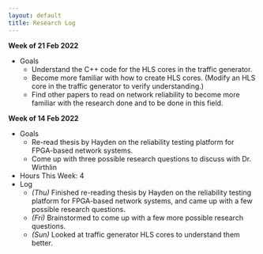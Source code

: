 ```yaml
---
layout: default
title: Research Log
---
```


**Week of 21 Feb 2022**

* Goals
  * Understand the C++ code for the HLS cores in the traffic generator.
  * Become more familiar with how to create HLS cores. (Modify an HLS core in the traffic generator to verify understanding.)
  * Find other papers to read on network reliability to become more familiar with the research done and to be done in this field.

**Week of 14 Feb 2022**

* Goals
  * Re-read thesis by Hayden on the reliability testing platform for FPGA-based network systems.
  * Come up with three possible research questions to discuss with Dr. Wirthlin
* Hours This Week: 4
* Log
  * *(Thu)* Finished re-reading thesis by Hayden on the reliability testing platform for FPGA-based network systems, and came up with a few possible research questions.
  * *(Fri)* Brainstormed to come up with a few more possible research questions.
  * *(Sun)* Looked at traffic generator HLS cores to understand them better.
